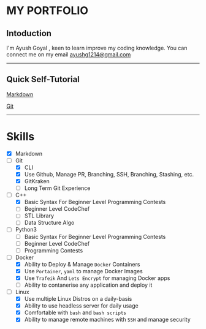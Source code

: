 # MY PORTFOLIO

## Intoduction
I'm Ayush Goyal , keen to learn improve my coding knowledge. You can connect me on my email <ayushg1214@gmail.com>

---

## Quick Self-Tutorial

[Markdown](./markdown_tutorial.md)  

[Git](./git_tutorial.md)

---

# Skills
* [x] Markdown
* [ ] Git
    * [x] CLI
    * [x] Use Github, Manage PR, Branching, SSH, Branching, Stashing, etc.
    * [x] GitKraken
    * [ ] Long Term Git Experience
* [ ] C++
    * [x] Basic Syntax For Beginner Level Programming Contests
    * [ ] Beginner Level CodeChef
    * [ ] STL Library
    * [ ] Data Structure Algo
* [ ] Python3
    * [ ] Basic Syntax For Beginner Level Programming Contests
    * [ ] Beginner Level CodeChef
    * [ ] Programming Contests
* [ ] Docker
    * [x] Ability to Deploy & Manage `Docker` Containers
    * [x] Use `Portainer`,  `yaml` to manage Docker Images
    * [x] Use `Trafeik` And `Lets Encrypt` for managing Docker apps
    * [ ] Ability to contanerise any application and deploy it
* [ ] Linux
    * [x] Use multiple Linux Distros on a daily-basis
    * [x] Ability to use headless server for daily usage
    * [x] Comfortable with `bash` and `bash scripts`
    * [x] Ability to manage remote machines with `SSH` and manage security
